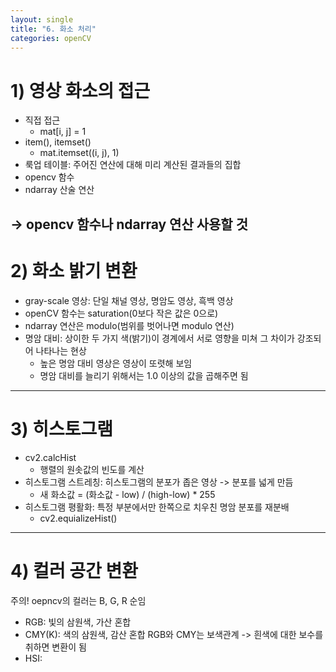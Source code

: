 ```yaml
---
layout: single
title: "6. 화소 처리"
categories: openCV
---
```


# 1) 영상 화소의 접근
* 직접 접근
    * mat[i, j] = 1
* item(), itemset()
    * mat.itemset((i, j), 1)
* 룩업 테이블: 주어진 연산에 대해 미리 계산된 결과들의 집합
* opencv 함수
* ndarray 산술 연산

-> opencv 함수나 ndarray 연산 사용할 것
---

# 2) 화소 밝기 변환
* gray-scale 영상: 단일 채널 영상, 명암도 영상, 흑백 영상
* openCV 함수는 saturation(0보다 작은 값은 0으로)
* ndarray 연산은 modulo(범위를 벗어나면 modulo 연산)
* 명암 대비: 상이한 두 가지 색(밝기)이 경계에서 서로 영향을 미쳐 그 차이가 강조되어 나타나는 현상
    * 높은 명암 대비 영상은 영상이 또렷해 보임
    * 명암 대비를 늘리기 위해서는 1.0 이상의 값을 곱해주면 됨

---

# 3) 히스토그램
* cv2.calcHist
    * 행렬의 원솟값의 빈도를 계산
* 히스토그램 스트레칭: 히스토그램의 분포가 좁은 영상 -> 분포를 넓게 만듬
    * 새 화소값 = (화소값 - low) / (high-low) * 255
* 히스토그램 평활화: 특정 부분에서만 한쪽으로 치우친 명암 분포를 재분배
    * cv2.equializeHist()
---

# 4) 컬러 공간 변환
주의! oepncv의 컬러는 B, G, R 순임
* RGB: 빛의 삼원색, 가산 혼합
* CMY(K): 색의 삼원색, 감산 혼합
RGB와 CMY는 보색관계 -> 흰색에 대한 보수를 취하면 변환이 됨
* HSI: 